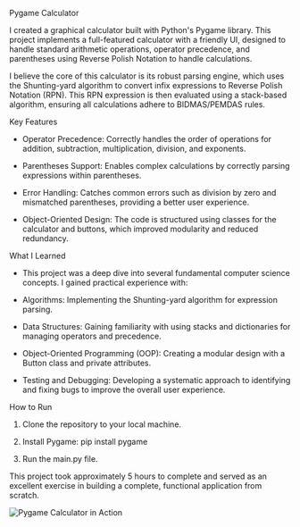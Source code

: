 Pygame Calculator

I created a graphical calculator built with Python's Pygame library. This project implements a full-featured calculator with a friendly UI, designed to handle standard arithmetic operations, operator precedence, and parentheses using Reverse Polish Notation to handle calculations.

I believe the core of this calculator is its robust parsing engine, which uses the Shunting-yard algorithm to convert infix expressions to Reverse Polish Notation (RPN). This RPN expression is then evaluated using a stack-based algorithm, ensuring all calculations adhere to BIDMAS/PEMDAS rules.

Key Features
  - Operator Precedence: Correctly handles the order of operations for addition, subtraction, multiplication, division, and exponents.

  - Parentheses Support: Enables complex calculations by correctly parsing expressions within parentheses.

  - Error Handling: Catches common errors such as division by zero and mismatched parentheses, providing a better user experience.

  - Object-Oriented Design: The code is structured using classes for the calculator and buttons, which improved modularity and reduced redundancy.

What I Learned
  - This project was a deep dive into several fundamental computer science concepts. I gained practical experience with:

  - Algorithms: Implementing the Shunting-yard algorithm for expression parsing.

  - Data Structures: Gaining familiarity with using stacks and dictionaries for managing operators and precedence.

  - Object-Oriented Programming (OOP): Creating a modular design with a Button class and private attributes.

  - Testing and Debugging: Developing a systematic approach to identifying and fixing bugs to improve the overall user experience.

How to Run
  1. Clone the repository to your local machine.

  2. Install Pygame: pip install pygame

  3. Run the main.py file.

This project took approximately 5 hours to complete and served as an excellent exercise in building a complete, functional application from scratch.

![Pygame Calculator in Action]([link-to-your-gif-here.gif](https://imgur.com/a/SdoH4Gt))
